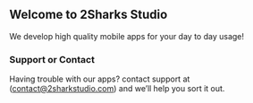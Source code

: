 ## Welcome to 2Sharks Studio

We develop high quality mobile apps for your day to day usage!

### Support or Contact

Having trouble with our apps? contact support at (contact@2sharkstudio.com) and we’ll help you sort it out.
